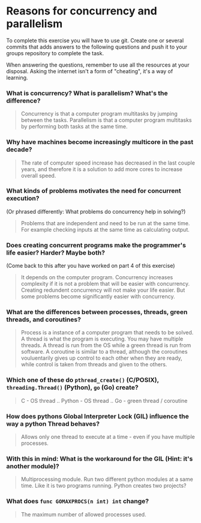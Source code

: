# Reasons for concurrency and parallelism


To complete this exercise you will have to use git. Create one or several commits that adds answers to the following questions and push it to your groups repository to complete the task.

When answering the questions, remember to use all the resources at your disposal. Asking the internet isn't a form of "cheating", it's a way of learning.

 ### What is concurrency? What is parallelism? What's the difference?
 > Concurrency is that a computer program multitasks by jumping between the tasks. Parallelism is that a computer program multitasks by performing both tasks at the same time.

 ### Why have machines become increasingly multicore in the past decade?
 > The rate of computer speed increase has decreased in the last couple years, and therefore it is a solution to add more cores to increase overall speed.

 ### What kinds of problems motivates the need for concurrent execution?
 (Or phrased differently: What problems do concurrency help in solving?)
 > Problems that are independent and need to be run at the same time. For example checking inputs at the same time as calculating output.

 ### Does creating concurrent programs make the programmer's life easier? Harder? Maybe both?
 (Come back to this after you have worked on part 4 of this exercise)
 > It depends on the computer program. Concurrency increases complexity if it is not a problem that will be easier with concurrency. Creating redundent concurrency will not make your life easier. But some problems become significantly easier with concurrency.  

 ### What are the differences between processes, threads, green threads, and coroutines?
 > Process is a instance of a computer program that needs to be solved. A thread is what the program is executing. You may have multiple threads. A thread is run from the OS while a green thread is run from software. A coroutine is similar to a thread, although the coroutines vouluentarily gives up control to each other when they are ready, while control is taken from threads and given to the others.

 ### Which one of these do `pthread_create()` (C/POSIX), `threading.Thread()` (Python), `go` (Go) create?
 > C - OS thread .. Python -  OS thread .. Go - green thread / coroutine

 ### How does pythons Global Interpreter Lock (GIL) influence the way a python Thread behaves?
 > Allows only one thread to execute at a time - even if you have multiple processes.

 ### With this in mind: What is the workaround for the GIL (Hint: it's another module)?
 > Multiprocessing module. Run two different python modules at a same time. Like it is two programs running. Python creates two projects?

 ### What does `func GOMAXPROCS(n int) int` change?
 > The maximum number of allowed processes used.
